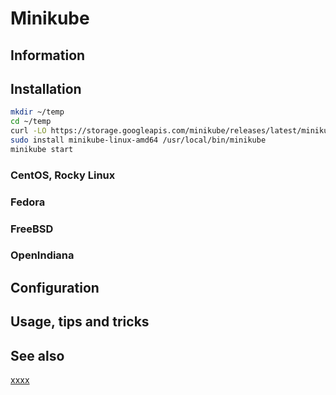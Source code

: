 # Minikube

## Information

## Installation

```sh
mkdir ~/temp
cd ~/temp
curl -LO https://storage.googleapis.com/minikube/releases/latest/minikube-linux-amd64
sudo install minikube-linux-amd64 /usr/local/bin/minikube
minikube start
```

### CentOS, Rocky Linux

### Fedora

### FreeBSD

### OpenIndiana

## Configuration

## Usage, tips and tricks

## See also

[xxxx](http://yyyyy)
